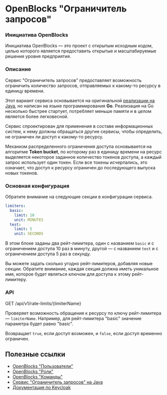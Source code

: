 # OpenBlocks "Ограничитель запросов"

### Инициатива OpenBlocks

Инициатива OpenBlocks &mdash; это проект с открытым исходным кодом, целью которого
является предоставить открытые и масштабируемые решения уровня предприятия.

### Описание

Сервис "Ограничитель запросов" предоставляет возможность ограничить количество запросов,
отправляемых к какому-то ресурсу в единицу времени.

Этот вариант сервиса основывается на оригинальной [реализации на Java](https://github.com/IgorIvkin/openblocks-ratelimiter),
но написан на языке программирования **Go**. Реализация на Go несколько быстрее стартует, потребляет меньше памяти и в целом
является более легковесной.

Сервис спроектирован для применения в составе информационных систем, к нему должны обращаться
другие сервисы, чтобы определить, не ограничен ли доступ к какому-то ресурсу.

Механизм распределенного ограничения доступа
основывается на алгоритме **Token bucket**, по которому раз в единицу времени на ресурс выделяется 
некоторое заданное количество токенов доступа, а каждый запрос использует один токен. Если все токены
исчерпались, это означает, что доступ к ресурсу ограничен до последующего выпуска новых токенов.

### Основная конфигурация

Обратите внимание на следующие секции в конфигурации сервиса.

```yaml
limiters:
  basic:
    limit: 10
    unit: MINUTES
  test:
    limit: 5
    unit: SECONDS
```

В этом блоке заданы два рейт-лимитера, один с названием `basic` и с ограничением доступа 10 раз в минуту,
другой &mdash; с названием `test` и с ограничением доступа 5 раз в секунду.

Вы можете задать сколько угодно рейт-лимитеров, добавляя новые секции. Обратите внимание, каждая секция
должна иметь уникальное имя, которое будет являться ключом для доступа к этому рейт-лимитеру.


### API

GET /api/v1/rate-limits/{limiterName}

Проверяет возможность обращения к ресурсу по ключу рейт-лимитера &mdash; `limiterName`. Например, для рейт-лимитера
"basic" значение параметра будет равно "basic".

Возвращает `true`, если доступ возможен, и `false`, если доступ временно ограничен.



## Полезные ссылки
* [OpenBlocks "Пользователи"](https://github.com/IgorIvkin/openblocks-users)
* [OpenBlocks "Роли"](https://github.com/IgorIvkin/openblocks-roles)
* [OpenBlocks "Команды"](https://github.com/IgorIvkin/openblocks-teams)
* [Сервис "Ограничитель запросов" на Java](https://github.com/IgorIvkin/openblocks-ratelimiter)
* [Документация по Keycloak](https://www.keycloak.org/documentation)